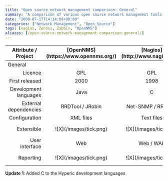 ```yaml
---
title: "Open source network management comparison: General"
summary: "A comparison of various open source network management tools."
date: "2008-07-17T14:14:09+00:00"
categories: ["Network Management", "Open Source"]
tags: [nagios, Zenoss, Zabbix, "OpenNMS"]
aliases: [/open-source-network-management-comparison-general/]
---
```


<table class="attribute-tbl" border="0">
<thead>
<tr align="center">
<th>Attribute / Project</th>
<th>[OpenNMS](https://www.opennms.org/)</th>
<th>[Nagios](http://www.nagios.org/)</th>
<th>[Zenoss](http://www.zenoss.org/)</th>
<th>Hyperic</th>
<th>[Zabbix](http://www.zabbix.com/)</th>
</tr>
</thead>
<tbody>
<tr class="group-ttl">
<td colspan="6">General</td>
</tr>
<tr class="odd" align="center">
<td align="right">Licence</td>
<td>GPL</td>
<td>GPL</td>
<td>GPL</td>
<td>GPL</td>
<td>GPL</td>
</tr>
<tr align="center">
<td align="right">First released</td>
<td>2000</td>
<td>1998</td>
<td>2006</td>
<td>2006</td>
<td>2001</td>
</tr>
<tr class="odd" align="center">
<td align="right">Development languages</td>
<td>Java</td>
<td>C</td>
<td>Python / Zope</td>
<td>Java / C</td>
<td>C / PHP</td>
</tr>
<tr align="center">
<td align="right">External dependencies</td>
<td>RRDTool / JRobin</td>
<td>Net-SNMP / RRDTool</td>
<td>RRDTool</td>
<td>SNMP4J</td>
<td>Net-SNMP</td>
</tr>
<tr class="odd" align="center">
<td align="right">Configuration</td>
<td>XML files</td>
<td>Text files</td>
<td>Web based</td>
<td>Web based</td>
<td>Web based</td>
</tr>
<tr align="center">
<td align="right">Extensible</td>
<td>![X](/images/tick.png)</td>
<td>![X](/images/tick.png)
<td>![X](/images/tick.png)</td>
<td>![X](/images/tick.png)</td>
<td>![X](/images/tick.png)</td>
</tr>
<tr class="odd" align="center">
<td align="right">User interface</td>
<td>Web</td>
<td>Web / WAP</td>
<td>Web</td>
<td>Web</td>
<td>Web</td>
</tr>
<tr align="center">
<td align="right">Reporting</td>
<td>![X](/images/tick.png)</td>
<td>![X](/images/tick.png)</td>
<td>![X](/images/tick.png)</td>
<td>![X](/images/tick.png)</td>
<td>![X](/images/tick.png)</td>
</tr>
</tbody></table>

**Update 1**: Added C to the Hyperic development languages
